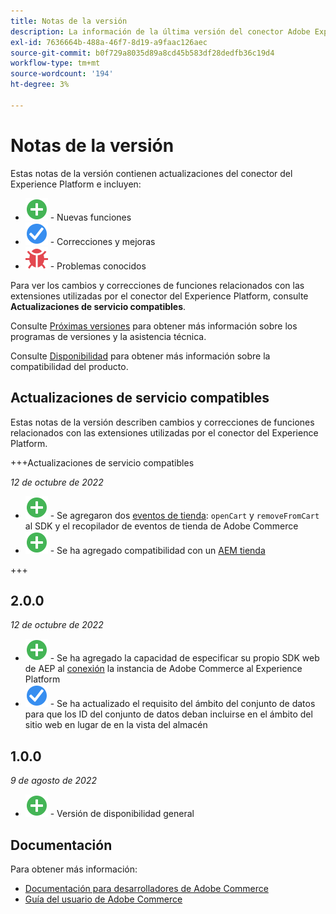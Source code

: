 ```yaml
---
title: Notas de la versión
description: La información de la última versión del conector Adobe Experience Platform de Adobe Commerce.
exl-id: 7636664b-488a-46f7-8d19-a9faac126aec
source-git-commit: b0f729a8035d89a8cd45b583df28dedfb36c19d4
workflow-type: tm+mt
source-wordcount: '194'
ht-degree: 3%

---
```


# Notas de la versión

Estas notas de la versión contienen actualizaciones del conector del Experience Platform e incluyen:

* ![Nuevo](../assets/new.svg) - Nuevas funciones
* ![Corrección](../assets/fix.svg) - Correcciones y mejoras
* ![Error](../assets/bug.svg) - Problemas conocidos

Para ver los cambios y correcciones de funciones relacionados con las extensiones utilizadas por el conector del Experience Platform, consulte **Actualizaciones de servicio compatibles**.

Consulte [Próximas versiones](https://experienceleague.adobe.com/docs/commerce-operations/release/schedule.html) para obtener más información sobre los programas de versiones y la asistencia técnica.

Consulte [Disponibilidad](https://experienceleague.adobe.com/docs/commerce-operations/release/availability.html) para obtener más información sobre la compatibilidad del producto.

## Actualizaciones de servicio compatibles

Estas notas de la versión describen cambios y correcciones de funciones relacionados con las extensiones utilizadas por el conector del Experience Platform.

+++Actualizaciones de servicio compatibles

_12 de octubre de 2022_

* ![Nuevo](../assets/new.svg) - Se agregaron dos [eventos de tienda](events.md): `openCart` y `removeFromCart` al SDK y el recopilador de eventos de tienda de Adobe Commerce
* ![Nuevo](../assets/new.svg) - Se ha agregado compatibilidad con un [AEM tienda](overview.md#aem-support)

+++

## 2.0.0

_12 de octubre de 2022_

* ![Nuevo](../assets/new.svg) - Se ha agregado la capacidad de especificar su propio SDK web de AEP al [conexión](connect-data.md) la instancia de Adobe Commerce al Experience Platform
* ![Corrección](../assets/fix.svg) - Se ha actualizado el requisito del ámbito del conjunto de datos para que los ID del conjunto de datos deban incluirse en el ámbito del sitio web en lugar de en la vista del almacén

## 1.0.0

_9 de agosto de 2022_

* ![Nuevo](../assets/new.svg) - Versión de disponibilidad general

## Documentación

Para obtener más información:

* [Documentación para desarrolladores de Adobe Commerce](https://devdocs.magento.com/)
* [Guía del usuario de Adobe Commerce](https://docs.magento.com/user-guide/)

